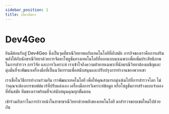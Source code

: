 ```yaml
---
sidebar_position: 1
title: เกี่ยวกับเรา
---
```


# Dev4Geo

ยินดีต้อนรับสู่ Dev4Geo ซึ่งเป็นจุดที่ธรณีวิทยาพบกับเทคโนโลยีที่ล้ำสมัย ภารกิจของเราคือการเสริมพลังให้กับนักธรณีวิทยาด้วยการจัดหาโซลูชันทางเทคโนโลยีที่ออกแบบมาเฉพาะเพื่อเพิ่มประสิทธิภาพในการสำรวจ การวิจัย และการวิเคราะห์ เราเข้าใจถึงความท้าทายเฉพาะที่นักธรณีวิทยาต้องเผชิญและมุ่งมั่นที่จะพัฒนาเครื่องมือที่เป็นนวัตกรรมเพื่อสนับสนุนและปรับปรุงการทำงานของพวกเขา

เราเชื่อในวิธีการทำงานร่วมกัน เราพัฒนาเทคโนโลยี เพื่อให้คุณสามารถมุ่งเน้นไปที่การสำรวจโลก ไม่ว่าคุณจะต้องการซอฟต์แวร์ที่ปรับแต่งเอง เครื่องมือการวิเคราะห์ข้อมูล หรือโซลูชันการสร้างแบบจำลองที่ทันสมัย ทีมของเราพร้อมที่จะสนับสนุนคุณทุกขั้นตอน

เข้าร่วมกับเราในการก้าวหน้าในสาขาธรณีวิทยาด้วยพลังของเทคโนโลยี มาสำรวจขอบเขตใหม่ไปด้วยกัน
